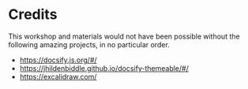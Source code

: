 # Credits

This workshop and materials would not have been possible without the following amazing projects, in no particular order.

- https://docsify.js.org/#/
- https://jhildenbiddle.github.io/docsify-themeable/#/
- https://excalidraw.com/
